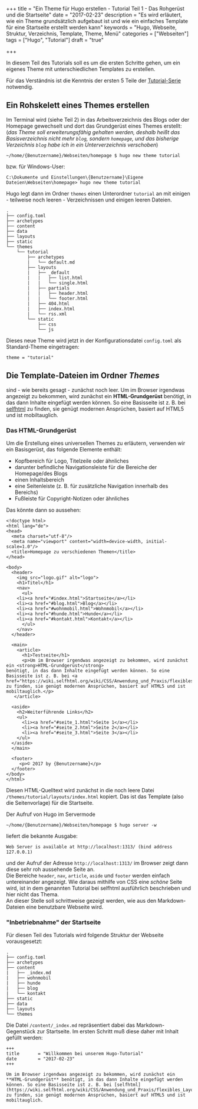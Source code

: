 +++
title = "Ein Theme für Hugo erstellen - Tutorial Teil 1 - Das Rohgerüst und die Startseite"
date = "2017-02-23"
description = "Es wird erläutert, wie ein Theme grundsätzlich aufgebaut ist und wie ein einfaches Template für eine Startseite erstellt werden kann"
keywords      = "Hugo, Webseite, Struktur, Verzeichnis, Template, Theme, Menü"
categories = ["Webseiten"]
tags = ["Hugo", "Tutorial"]
draft = "true"

+++

In diesem Teil des Tutorials soll es um die ersten Schritte gehen, um ein eigenes Theme mit unterschiedlichen Templates zu erstellen.

Für das Verständnis ist die Kenntnis der ersten 5 Teile der [Tutorial-Serie](/tags/hugo.html) notwendig.<!--more-->

## Ein Rohskelett eines Themes erstellen
Im Terminal wird (siehe Teil 2) in das Arbeitsverzeichnis des Blogs oder der Homepage gewechselt und dort das Grundgerüst eines Themes erstellt:     
(_das Theme soll erweiterungsfähig gehalten werden, deshalb heißt das Basisverzeichnis nicht mehr `blog`, sondern `homepage`, und das bisherige Verzeichnis `blog` habe ich in ein Unterverzeichnis verschoben_)
```
~/home/{Benutzername}/Webseiten/homepage $ hugo new theme tutorial
```
bzw. für Windows-User:
```
C:\Dokumente und Einstellungen\{Benutzername}\Eigene Dateien\Webseiten\homepage> hugo new theme tutorial
```
Hugo legt dann im Ordner `themes` einen Unterordner `tutorial` an mit einigen - teilweise noch leeren - Verzeichnissen und einigen leeren Dateien.
```
.
├── config.toml
├── archetypes
├── content
├── data
├── layouts
├── static
└── themes
    └── tutorial
        ├── archetypes
        |   └── default.md
        ├── layouts
        |   ├── _default
        |   |   ├── list.html
        |   |   └── single.html
        |   ├── partials
        |   |   ├── header.html
        |   |   └── footer.html
        |   ├── 404.html
        |   ├── index.html
        |   └── rss.xml
        └── static
            ├── css
            └── js
```
Dieses neue Theme wird jetzt in der Konfigurationsdatei `config.toml` als Standard-Theme eingetragen:
```
theme = "tutorial"
``` 

## Die Template-Dateien im Ordner _Themes_
sind - wie bereits gesagt - zunächst noch leer. Um im Browser irgendwas angezeigt zu bekommen, wird zunächst ein __HTML-Grundgerüst__ benötigt, in das dann Inhalte eingefügt werden können. So eine Basisseite ist z. B. bei [selfhtml](https://wiki.selfhtml.org/wiki/CSS/Anwendung_und_Praxis/flexibles_Layout) zu finden, sie genügt modernen Ansprüchen, basiert auf HTML5 und ist mobiltauglich.

### Das HTML-Grundgerüst
Um die Erstellung eines universellen Themes zu erläutern, verwenden wir ein Basisgerüst, das folgende Elemente enthält:

- Kopfbereich für Logo, Titelzeile oder ähnliches
- darunter befindliche Navigationsleiste für die Bereiche der Homepage/des Blogs
- einen Inhaltsbereich
- eine Seitenleiste (z. B. für zusätzliche Navigation innerhalb des Bereichs)
- Fußleiste für Copyright-Notizen oder ähnliches

Das könnte dann so aussehen:

```
<!doctype html>
<html lang="de">
<head>
  <meta charset="utf-8"/>
  <meta name="viewport" content="width=device-width, initial-scale=1.0"/>
  <title>Homepage zu verschiedenen Themen</title>
</head>
 
<body>
  <header>
    <img src="logo.gif" alt="logo">
    <h1>Titel</h1>
    <nav>
      <ul>
	<li><a href="#index.html">Startseite</a></li>
	<li><a href="#blog.html">Blog</a></li>
	<li><a href="#wohnmobil.html">Wohnmobil</a></li>    
	<li><a href="#hunde.html">Hunde</a></li>    
	<li><a href="#kontakt.html">Kontakt</a></li>
      </ul>
    </nav>
  </header>
 
  <main>
    <article>
      <h1>Testseite</h1>
      <p>Um im Browser irgendwas angezeigt zu bekommen, wird zunächst ein <strong>HTML-Grundgerüst</strong>
benötigt, in das dann Inhalte eingefügt werden können. So eine Basisseite ist z. B. bei <a href="https://wiki.selfhtml.org/wiki/CSS/Anwendung_und_Praxis/flexibles_Layout">selfhtml</a> zu finden, sie genügt modernen Ansprüchen, basiert auf HTML5 und ist mobiltauglich.</p>
   </article>
 
  <aside>
    <h2>Weiterführende Links</h2>
    <ul>
      <li><a href="#seite_1.html">Seite 1</a></li>
      <li><a href="#seite_2.html">Seite 2</a></li>
      <li><a href="#seite_3.html">Seite 3</a></li>
    </ul>
  </aside>
  </main>
 
  <footer>
     <p>© 2017 by {Benutzername}</p>
  </footer>
</body>
</html>
```
Diesen HTML-Quelltext wird zunächst in die noch leere Datei `/themes/tutorial/layouts/index.html` kopiert. Das ist das Template (also die Seitenvorlage) für die Startseite.

Der Aufruf von Hugo im Servermode
```
~/home/{Benutzername}/Webseiten/homepage $ hugo server -w
```
liefert die bekannte Ausgabe:
```
Web Server is available at http://localhost:1313/ (bind address 127.0.0.1)
```
und der Aufruf der Adresse `http://localhost:1313/` im Browser zeigt dann diese sehr roh aussehende Seite an.    
Die Bereiche `header`, `nav`, `article`, `aside` und `footer` werden einfach untereinander angezeigt. Wie daraus mithilfe von CSS eine _schöne_ Seite wird, ist in dem genannten Tutorial bei selfhtml ausführlich beschrieben und hier nicht das Thema.    
An dieser Stelle soll schrittweise gezeigt werden, wie aus den Markdown-Dateien eine benutzbare Webseite wird. 

### "Inbetriebnahme" der Startseite
Für diesen Teil des Tutorials wird folgende Struktur der Webseite vorausgesetzt:

```
.
├── config.toml
├── archetypes
├── content
|   ├── _index.md
|   ├── wohnmobil
|   ├── hunde
|   ├── blog
|   └── kontakt
├── static
├── data
├── layouts
└── themes
```
Die Datei `/content/_index.md` repräsentiert dabei das Markdown-Gegenstück zur Startseite. Im ersten Schritt muß diese daher mit Inhalt gefüllt werden:

```
+++
title       = "Willkommen bei unserem Hugo-Tutorial"
date        = "2017-02-23"
+++

Um im Browser irgendwas angezeigt zu bekommen, wird zunächst ein **HTML-Grundgerüst** benötigt, in das dann Inhalte eingefügt werden können. So eine Basisseite ist z. B. bei [selfhtml](https://wiki.selfhtml.org/wiki/CSS/Anwendung_und_Praxis/flexibles_Layout) zu finden, sie genügt modernen Ansprüchen, basiert auf HTML5 und ist mobiltauglich.
```



